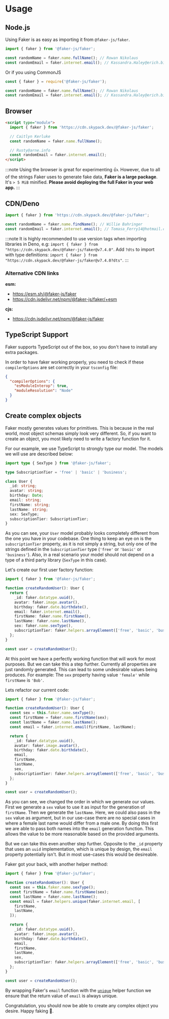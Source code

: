 # Usage

## Node.js

Using Faker is as easy as importing it from `@faker-js/faker`.

```js
import { faker } from '@faker-js/faker';

const randomName = faker.name.fullName(); // Rowan Nikolaus
const randomEmail = faker.internet.email(); // Kassandra.Haley@erich.biz
```

Or if you using CommonJS

```js
const { faker } = require('@faker-js/faker');

const randomName = faker.name.fullName(); // Rowan Nikolaus
const randomEmail = faker.internet.email(); // Kassandra.Haley@erich.biz
```

## Browser

```html
<script type="module">
  import { faker } from 'https://cdn.skypack.dev/@faker-js/faker';

  // Caitlyn Kerluke
  const randomName = faker.name.fullName();

  // Rusty@arne.info
  const randomEmail = faker.internet.email();
</script>
```

:::note
Using the browser is great for experimenting 👍. However, due to all of the strings Faker uses to generate fake data, **Faker is a large package**. It's `> 5 MiB` minified. **Please avoid deploying the full Faker in your web app.**
:::

## CDN/Deno

```js
import { faker } from 'https://cdn.skypack.dev/@faker-js/faker';

const randomName = faker.name.findName(); // Willie Bahringer
const randomEmail = faker.internet.email(); // Tomasa_Ferry14@hotmail.com
```

:::note
It is highly recommended to use version tags when importing libraries in Deno, e.g: `import { faker } from "https://cdn.skypack.dev/@faker-js/faker@v7.4.0"`. Add `?dts` to import with type definitions: `import { faker } from "https://cdn.skypack.dev/@faker-js/faker@v7.4.0?dts"`.
:::

### Alternative CDN links

**esm:**

- https://esm.sh/@faker-js/faker
- https://cdn.jsdelivr.net/npm/@faker-js/faker/+esm

**cjs:**

- https://cdn.jsdelivr.net/npm/@faker-js/faker

## TypeScript Support

Faker supports TypeScript out of the box, so you don't have to install any extra packages.

In order to have faker working properly, you need to check if these `compilerOptions` are set correctly in your `tsconfig` file:

```json
{
  "compilerOptions": {
    "esModuleInterop": true,
    "moduleResolution": "Node"
  }
}
```

## Create complex objects

Faker mostly generates values for primitives.
This is because in the real world, most object schemas simply look very different.
So, if you want to create an object, you most likely need to write a factory function for it.

For our example, we use TypeScript to strongly type our model.
The models we will use are described below:

```ts
import type { SexType } from '@faker-js/faker';

type SubscriptionTier = 'free' | 'basic' | 'business';

class User {
  _id: string;
  avatar: string;
  birthday: Date;
  email: string;
  firstName: string;
  lastName: string;
  sex: SexType;
  subscriptionTier: SubscriptionTier;
}
```

As you can see, your `User` model probably looks completely different from the one you have in your codebase.
One thing to keep an eye on is the `subscriptionTier` property, as it is not simply a string, but only one of the strings defined in the `SubscriptionTier` type (`'free'` or `'basic'` or `'business'`).
Also, in a real scenario your model should not depend on a type of a third party library (`SexType` in this case).

Let's create our first user factory function:

```ts
import { faker } from '@faker-js/faker';

function createRandomUser(): User {
  return {
    _id: faker.datatype.uuid(),
    avatar: faker.image.avatar(),
    birthday: faker.date.birthdate(),
    email: faker.internet.email(),
    firstName: faker.name.firstName(),
    lastName: faker.name.lastName(),
    sex: faker.name.sexType(),
    subscriptionTier: faker.helpers.arrayElement(['free', 'basic', 'business']),
  };
}

const user = createRandomUser();
```

At this point we have a perfectly working function that will work for most purposes.
But we can take this a step further.
Currently all properties are just randomly generated.
This can lead to some undesirable values being produces.
For example: The `sex` property having value `'female'` while `firstName` is `'Bob'`.

Lets refactor our current code:

```ts {4-7,13-16}
import { faker } from '@faker-js/faker';

function createRandomUser(): User {
  const sex = this.faker.name.sexType();
  const firstName = faker.name.firstName(sex);
  const lastName = faker.name.lastName();
  const email = faker.internet.email(firstName, lastName);

  return {
    _id: faker.datatype.uuid(),
    avatar: faker.image.avatar(),
    birthday: faker.date.birthdate(),
    email,
    firstName,
    lastName,
    sex,
    subscriptionTier: faker.helpers.arrayElement(['free', 'basic', 'business']),
  };
}

const user = createRandomUser();
```

As you can see, we changed the order in which we generate our values.
First we generate a `sex` value to use it as input for the generation of `firstName`.
Then we generate the `lastName`.
Here, we could also pass in the `sex` value as argument, but in our use-case there are no special cases in where a female last name would differ from a male one.
By doing this first we are able to pass both names into the `email` generation function.
This allows the value to be more reasonable based on the provided arguments.

But we can take this even another step further.
Opposite to the `_id` property that uses an `uuid` implementation, which is unique by design, the `email` property potentially isn't.
But in most use-cases this would be desireable.

Faker got your back, with another helper method:

```ts {7-9}
import { faker } from '@faker-js/faker';

function createRandomUser(): User {
  const sex = this.faker.name.sexType();
  const firstName = faker.name.firstName(sex);
  const lastName = faker.name.lastName();
  const email = faker.helpers.unique(faker.internet.email, [
    firstName,
    lastName,
  ]);

  return {
    _id: faker.datatype.uuid(),
    avatar: faker.image.avatar(),
    birthday: faker.date.birthdate(),
    email,
    firstName,
    lastName,
    sex,
    subscriptionTier: faker.helpers.arrayElement(['free', 'basic', 'business']),
  };
}

const user = createRandomUser();
```

By wrapping Faker's `email` function with the [`unique`](../api/helpers.md#unique) helper function we ensure that the return value of `email` is always unique.

Congratulation, you should now be able to create any complex object you desire. Happy faking 🥳.
